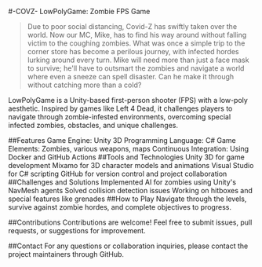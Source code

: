 

#-COVZ- LowPolyGame: Zombie FPS Game
> Due to poor social distancing, Covid-Z has swiftly taken over the world. Now our MC, Mike, has to find his way around without falling victim to the coughing zombies. What was once a simple trip to the corner store has become a perilous journey, with infected hordes lurking around every turn. Mike will need more than just a face mask to survive; he'll have to outsmart the zombies and navigate a world where even a sneeze can spell disaster. Can he make it through without catching more than a cold?

LowPolyGame is a Unity-based first-person shooter (FPS) with a low-poly aesthetic. Inspired by games like Left 4 Dead, it challenges players to navigate through zombie-infested environments, overcoming special infected zombies, obstacles, and unique challenges.

##Features
Game Engine: Unity 3D
Programming Language: C#
Game Elements: Zombies, various weapons, maps
Continuous Integration: Using Docker and GitHub Actions
##Tools and Technologies
Unity 3D for game development
Mixamo for 3D character models and animations
Visual Studio for C# scripting
GitHub for version control and project collaboration
##Challenges and Solutions
Implemented AI for zombies using Unity's NavMesh agents
Solved collision detection issues
Working on hitboxes and special features like grenades
##How to Play
Navigate through the levels, survive against zombie hordes, and complete objectives to progress.

##Contributions
Contributions are welcome! Feel free to submit issues, pull requests, or suggestions for improvement.

##Contact
For any questions or collaboration inquiries, please contact the project maintainers through GitHub.

